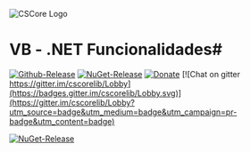 ![CSCore Logo](http://ec30.org/wp-content/uploads/2017/01/VB.Net-img-500x314.png)

# VB - .NET Funcionalidades#

[![Github-Release](https://img.shields.io/github/release/filoe/cscore.svg)](https://github.com/filoe/cscore/releases)
[![NuGet-Release](https://img.shields.io/nuget/v/CSCore.svg)](https://www.nuget.org/packages/CSCore/)
[![Donate](https://img.shields.io/badge/Donate-PayPal-green.svg)](https://www.paypal.com/cgi-bin/webscr?cmd=_s-xclick&hosted_button_id=N2ZU8PSBFEXPJ)
[![Chat on gitter https://gitter.im/cscorelib/Lobby](https://badges.gitter.im/cscorelib/Lobby.svg)](https://gitter.im/cscorelib/Lobby?utm_source=badge&utm_medium=badge&utm_campaign=pr-badge&utm_content=badge)

[![NuGet-Release](https://img.shields.io/nuget/vpre/CSCore.Ffmpeg.svg?label=%22nuget%20CScore.Ffmpeg%22)](https://www.nuget.org/packages/CSCore.Ffmpeg/)
